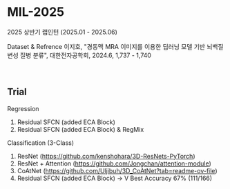 # MIL-2025
2025 상반기 랩인턴 (2025.01 - 2025.06)

Dataset & Refrence
이지호, "경동맥 MRA 이미지를 이용한 딥러닝 모델 기반 뇌백질변성 질병 분류", 대한전자공학회, 2024.6, 1,737 - 1,740
<br>
<br>
<br>
## Trial

Regression
1. Residual SFCN (added ECA Block)
2. Residual SFCN (added ECA Block) & RegMix

Classification (3-Class)
1. ResNet (https://github.com/kenshohara/3D-ResNets-PyTorch)
2. ResNet + Attention (https://github.com/Jongchan/attention-module)
3. CoAtNet (https://github.com/Uljibuh/3D_CoAtNet?tab=readme-ov-file)
4. Residual SFCN (added ECA Block)  -> V Best Accuracy 67% (111/166) 
